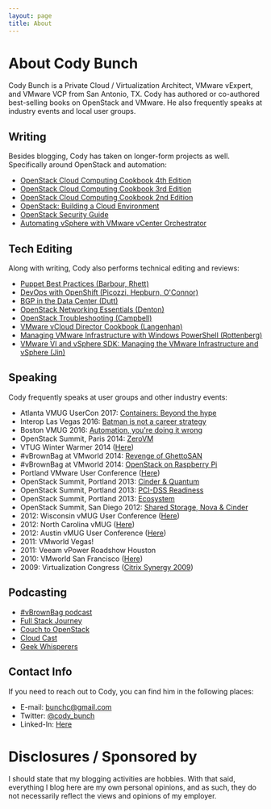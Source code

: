 ```yaml
---
layout: page
title: About
---
```


# About Cody Bunch

Cody Bunch is a Private Cloud / Virtualization Architect, VMware vExpert, and VMware VCP from San Antonio, TX. Cody has authored or co-authored best-selling books on OpenStack and VMware. He also frequently speaks at industry events and local user groups.

## Writing

Besides blogging, Cody has taken on longer-form projects as well. Specifically around OpenStack and automation:

* [OpenStack Cloud Computing Cookbook 4th Edition](https://smile.amazon.com/OpenStack-Cloud-Computing-Cookbook-networking/dp/1788398769/)
* [OpenStack Cloud Computing Cookbook 3rd Edition](https://www.amazon.com/OpenStack-Cloud-Computing-Cookbook-Third-ebook/dp/B00ZCECXOA)
* [OpenStack Cloud Computing Cookbook 2nd Edition](http://www.amazon.com/OpenStack-Cloud-Computing-Cookbook-Second-ebook/dp/B00FZMREUM/)
* [OpenStack: Building a Cloud Environment](https://www.amazon.com/OpenStack-Building-Environment-Alok-Shrivastwa-ebook/dp/B01M0IREB3/)
* [OpenStack Security Guide](http://docs.openstack.org/sec/)
* [Automating vSphere with VMware vCenter Orchestrator](http://www.amazon.com/Automating-vSphere-vCenter-Orchestrator-Technology/dp/0321799917/)

## Tech Editing

Along with writing, Cody also performs technical editing and reviews:

* [Puppet Best Practices (Barbour, Rhett)](https://www.amazon.com/Puppet-Best-Practices-Patterns-Maintainable/dp/1491923008/)
* [DevOps with OpenShift (Picozzi, Hepburn, O'Connor)](https://www.amazon.com/DevOps-OpenShift-Cloud-Deployments-Made/dp/1491975962/)
* [BGP in the Data Center (Dutt)](https://www.oreilly.com/library/view/bgp-in-the/9781491983416/)
* [OpenStack Networking Essentials (Denton)](https://www.amazon.com/OpenStack-Networking-Essentials-James-Denton/dp/1785283278/)
* [OpenStack Troubleshooting (Campbell)](https://www.amazon.com/Troubleshooting-OpenStack-Tony-Campbell/dp/1783986883/)
* [VMware vCloud Director Cookbook (Langenhan)](http://www.amazon.com/VMware-vCloud-Director-Cookbook-Langenhan-ebook/dp/B00G66TJV8/)
* [Managing VMware Infrastructure with Windows PowerShell (Rottenberg)](http://www.amazon.com/Managing-VMware-Infrastructure-Windows-PowerShell/dp/0982131402)
* [VMware VI and vSphere SDK: Managing the VMware Infrastructure and vSphere (Jin)](http://www.amazon.com/VMware-VI-vSphere-SDK-Infrastructure/dp/0137153635)

## Speaking

Cody frequently speaks at user groups and other industry events:

* Atlanta VMUG UserCon 2017: [Containers: Beyond the hype](https://blog.codybunch.com/2017/10/19/Atlanta-VMUG-Containers-Slides/)
* Interop Las Vegas 2016: [Batman is not a career strategy](http://info.interop.com/lasvegas/scheduler/speaker/bunch-cody.38403)
* Boston VMUG 2016: [Automation, you're doing it wrong](http://blog.codybunch.com/2016/06/20/Speaker-Notes-Slides-BOS-VMUG-2016/)
* OpenStack Summit, Paris 2014: [ZeroVM](https://www.youtube.com/watch?v=aBTD3rlUCr0)
* VTUG Winter Warmer 2014 ([Here](https://www.youtube.com/watch?v=6hPDZ4M0JOM))
* \#vBrownBag at VMworld 2014: [Revenge of GhettoSAN](https://www.youtube.com/watch?v=nPGH8K1c4PY)
* \#vBrownBag at VMworld 2014: [OpenStack on Raspberry Pi](https://www.youtube.com/watch?v=TD_YHx4iGsU)
* Portland VMware User Conference ([Here](http://www.vmug.com/p/cm/ld/fid=1353))
* OpenStack Summit, Portland 2013: [Cinder & Quantum](https://www.openstack.org/summit/portland-2013/session-videos/presentation/hands-on-configuration-workshop-with-cinder-and-openstack-networking)
* OpenStack Summit, Portland 2013: [PCI-DSS Readiness](https://www.openstack.org/summit/portland-2013/session-videos/presentation/practical-openstack-cloud-hardening-and-pci-dss-readiness)
* OpenStack Summit, Portland 2013: [Ecosystem](https://www.openstack.org/summit/portland-2013/session-videos/presentation/panel-discussion-enterprise-vendors-in-the-openstack-ecosystem)
* OpenStack Summit, San Diego 2012: [Shared Storage, Nova & Cinder](http://www.openstack.org/summit/san-diego-2012/openstack-summit-sessions/presentation/enterprise-volumes-and-shared-storage-support-in-nova-and-cinder)
* 2012: Wisconsin vMUG User Conference ([Here](http://professionalvmware.com/2012/06/wivmug-follow-up/))
* 2012: North Carolina vMUG ([Here](http://professionalvmware.com/2012/05/on-the-road-with-vco-north-carolina-user-summit/))
* 2012: Austin vMUG User Conference ([Here](http://professionalvmware.com/2012/03/on-the-road-with-vco-book/))
* 2011: VMworld Vegas!
* 2011: Veeam vPower Roadshow Houston
* 2010: VMworld San Francisco ([Here](http://professionalvmware.com/2010/09/vmworld-2010-storage-super-heavyweight-challenge/))
* 2009: Virtualization Congress ([Citrix Synergy 2009](http://www.virtualizationcongress.com/))

## Podcasting

* [#vBrownBag podcast](https://vbrownbag.com)
* [Full Stack Journey](https://packetpushers.net/podcast/full-stack-journey-021-continual-learning-cody-bunch/)
* [Couch to OpenStack](http://openstack.prov12n.com/about-couch-to-openstack/)
* [Cloud Cast](http://www.thecloudcast.net/2013/07/the-cloudcast-net-93-journey-from.html)
* [Geek Whisperers](http://geek-whisperers.com/2015/10/the-importance-of-being-a-mentor-with-cody-bunch-ep-98/)

## Contact Info

If you need to reach out to Cody, you can find him in the following places:

* E-mail: [bunchc@gmail.com](mailto:bunchc@gmail.com)
* Twitter: [@cody_bunch](http://twitter.com/cody_bunch)
* Linked-In: [Here](https://www.linkedin.com/in/codybunch/)

# Disclosures / Sponsored by

I should state that my blogging activities are hobbies. With that said, everything I blog here are my own personal opinions, and as such, they do not necessarily reflect the views and opinions of my employer.
